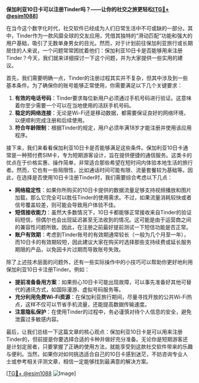 **保加利亚10日卡可以注册Tinder吗？——让你的社交之旅更轻松[[TG💪+ @esim1088](https://t.me/s/esim1088)]**

在当今这个数字化时代，社交软件已经成为人们日常生活中不可或缺的一部分。其中，Tinder作为一款风靡全球的交友应用，凭借其独特的“滑动匹配”功能和强大的用户基础，吸引了无数单身男女的目光。然而，对于计划前往保加利亚旅行或长期居住的人来说，一个问题常常困扰着他们：保加利亚10日卡是否能够用来注册Tinder？今天，我们就来详细探讨一下这个问题，并为大家提供一些实用的建议。

首先，我们需要明确一点，Tinder的注册过程其实并不复杂，但其中涉及到一些基本条件。为了确保你的账号能够正常使用，你需要满足以下几个关键要求：

1. **有效的电话号码**：Tinder要求每位新用户必须通过手机号码进行验证。这意味着你至少需要一个可以在当地使用的活跃手机号码。
2. **稳定的网络连接**：无论是Wi-Fi还是移动数据，都需要保证良好的网络环境，以便顺利完成注册和后续使用。
3. **符合年龄限制**：根据Tinder的规定，用户必须年满18岁才能注册并使用该应用程序。

接下来，我们来看看保加利亚10日卡是否能够满足这些条件。保加利亚10日卡通常是一种预付费SIM卡，专为短期游客设计，旨在提供便捷的通信服务。这类卡的优点在于价格实惠、操作简单，非常适合那些希望在短时间内体验本地生活的旅行者。然而，它也有一些局限性，比如通话时间可能有限、流量套餐较为基础等。因此，在选择是否使用10日卡注册Tinder时，我们需要综合考虑以下几点：

- **网络稳定性**：如果你所购买的10日卡提供的数据流量足够支持视频播放和图片加载，那么它完全可以胜任Tinder的使用需求。不过，如果流量消耗较快或者信号覆盖较差，则可能会导致用户体验不佳。
- **短信接收能力**：虽然大多数情况下，10日卡都能够正常接收来自Tinder的验证码短信，但偶尔也会出现延迟甚至无法收到的情况。这可能是由于运营商之间的兼容性问题所致。因此，在注册之前最好提前测试一下短信功能是否正常。
- **账户有效期**：考虑到Tinder账号的有效期通常较长（一般为几个月至一年），而10日卡的有效期较短，因此建议大家在购买时选择那些支持续费或延长服务期限的产品，以免因卡片过期而导致账号失效。

除了上述技术层面的问题外，还有一些实际操作中的小技巧可以帮助你更好地利用保加利亚10日卡注册Tinder。例如：

- **提前准备备用方案**：如果担心10日卡可能出现故障，可以事先准备好其他可替代的通讯方式，如国际漫游、虚拟号码服务等。
- **充分利用免费Wi-Fi资源**：在保加利亚旅行期间，尽量寻找开放的公共Wi-Fi热点，这样不仅可以节省手机流量，还能提高数据传输速度。
- **注意隐私保护**：在使用Tinder的过程中，务必谨慎对待个人信息的安全，避免泄露过多敏感内容。

最后，让我们总结一下这篇文章的核心观点：保加利亚10日卡是可以用来注册Tinder的，但前提是你要选择合适的卡种并做好充分准备。无论你是短期游客还是计划定居者，只要掌握了正确的使用方法，就能享受到这款社交软件带来的乐趣与便利。当然，如果你对如何挑选适合自己的10日卡感到迷茫，不妨咨询专业人士或参考相关评测文章，相信一定能够找到最满意的解决方案。

[[TG💪+ @esim1088](https://t.me/s/esim1088) ![Image](https://i.postimg.cc/4NQfJmqS/Snipaste-2025-05-13-00-14-12.png)]